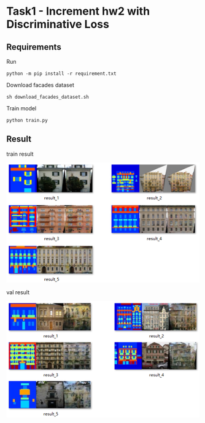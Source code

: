 # Task1 - Increment hw2 with Discriminative Loss

## Requirements

Run

```
python -m pip install -r requirement.txt
```

Download facades dataset 

```
sh download_facades_dataset.sh
```

Train model

```
python train.py
```

## Result

train result

![image](https://github.com/stargazing0987/DIP/blob/master/Assignment3/Task1/train_result.png)

val result

![image](https://github.com/stargazing0987/DIP/blob/master/Assignment3/Task1/val_result.png)
